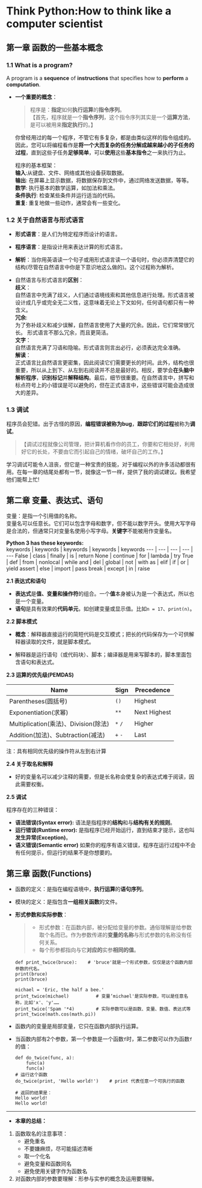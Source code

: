 # Think Python:How to think like a computer scientist

## 第一章  函数的一些基本概念
### 1.1 **What is a program?**

A program is a **sequence** of **instructions** that specifies how to **perform** a **computation**.

* **一个重要的概念**：  
    >程序是：**指定**如何**执行运算**的**指令序列**。  
【首先，程序就是一个**指令序列**，这个指令序列其实是一个**运算方法**，是可以被用来**指定执行**的。】

    你曾经用过的每一个程序，不管它有多复杂，都是由类似这样的指令组成的。因此，您可以将编程看作是**将一个大而复杂的任务分解成越来越小的子任务的过程**，直到这些子任务**足够简单**，可以**使用**这些**基本指令**之一来执行为止。  

    程序的基本框架：  
**输入**:从键盘、文件、网络或其他设备获取数据。  
**输出**: 在屏幕上显示数据，将数据保存到文件中，通过网络发送数据，等等。  
**数学**: 执行基本的数学运算，如加法和乘法。  
**条件执行**: 检查某些条件并运行适当的代码。  
**重复**: 重复地做一些动作，通常会有一些变化。

### 1.2 关于自然语言与形式语言

* **形式语言**：是人们为特定程序而设计的语言。  
* **程序语言**：是指设计用来表达计算的形式语言。  
* **解析**：当你用英语读一个句子或用形式语言读一个语句时，你必须弄清楚它的结构(尽管在自然语言中你是下意识地这么做的)。这个过程称为解析。

* 自然语言与形式语言的**区别**：  
**歧义**：  
自然语言中充满了歧义，人们通过语境线索和其他信息进行处理。形式语言被设计成几乎或完全无二义性，这意味着无论上下文如何，任何语句都只有一种含义。  
**冗余**:  
为了弥补歧义和减少误解，自然语言使用了大量的冗余。因此，它们常常很冗长。  形式语言不那么冗余，而且更简洁。  
**文字**：  
自然语言充满了习语和隐喻。形式语言则言出必行，必须表达完全准确。   
**解读**：  
正式语言比自然语言更密集，因此阅读它们需要更长的时间。此外，结构也很重要，所以从上到下、从左到右阅读并不总是最好的。相反，要学会**在头脑中解析程序**，**识别标记**并**解释结构**。最后，细节很重要。在自然语言中，拼写和标点符号上的小错误是可以避免的，但在正式语言中，这些错误可能会造成很大的差异。

### 1.3 调试  

程序员会犯错。出于古怪的原因，**编程错误被称为bug**，**跟踪它们的过程**被称为**调试**。
>【调试过程就像公司管理，把计算机看作你的员工，你要和它相处好，利用好它的长处，不要由它而引起自己的情绪，破坏自己的工作。】  

学习调试可能令人沮丧，但它是一种宝贵的技能，对于编程以外的许多活动都很有用。在每一章的结尾处都有一节，就像这一节一样，提供了我的调试建议。我希望他们能帮上忙!

## 第二章 变量、表达式、语句

变量：是指一个引用值的名称。  
变量名可以任意长。它们可以包含字母和数字，但不能以数字开头。使用大写字母是合法的，但通常只对变量名使用小写字母。**关键字**不能被用作变量名。  

**Python 3 has these keywords:**  
keywords | keywords | keywords | keywords | keywords
--- | --- | --- | --- | ---
False | class | finally | is | return
None | continue | for | lambda | try
True | def | from | nonlocal | while
and | del | global | not | with
as | elif | if | or | yield
assert | else | import | pass
break | except | in | raise

**2.1 表达式和语句**  
* **表达式**是**值、变量和操作符**的组合。一个**值**本身被认为是一个表达式，所以也是一个变量。  
* **语句**是具有效果的**代码单元**，如创建变量或显示值。比如`n = 17`、`print(n)`。  

**2.2 脚本模式**  
* **概念**：解释器直接运行的简短代码是交互模式；把长的代码保存为一个可供解释器读取的文件，就是脚本模式。  

* 解释器是运行语句（或代码块）、脚本；编译器是用来写脚本的，脚本里面包含语句和表达式。

**2.3 运算的优先级(PEMDAS)**  

Name | Sign | Precedence
--- | --- | ---
Parentheses(圆括号) | `()`  | Highest
Exponentiation(求幂) |  `**`  | Next Highest
Multiplication(乘法)、Division(除法) | `*` `/` | Higher
Addition(加法)、Subtraction(减法) | `+` `-` | Last

注：具有相同优先级的操作符从左到右计算

**2.4 关于取名和解释**
* 好的变量名可以减少注释的需要，但是长名称会使复杂的表达式难于阅读，因此需要权衡。

**2.5 调试**  

程序存在的三种错误：
* **语法错误(Syntax error):** 
语法是指程序的**结构**和与**结构有关的规则**。
* **运行错误(Runtime error):**
是指程序已经开始运行，直到结束才提示，这也叫**发生异常(Exception)**。
* **语义错误(Semantic error)**
如果你的程序有语义错误，程序在运行过程中不会有任何提示，但运行的结果不是你想要的。

## 第三章 函数(Functions)

* 函数的定义：是指在编程语境中，**执行运算**的**语句序列**。
* 模块的定义：是指包含**一组相关函数**的文件。

* **形式参数和实际参数**：  
    >* 形式参数：在函数内部，被分配给变量的参数。通俗理解是给参数取个名而已。作为参数传递的**变量的名称**与形式参数的名称没有任何关系。  
    >* 每个形参都指向与它**对应的**实参**相同的值**。
    ```
    def print_twice(bruce):    # 'bruce'就是一个形式参数，仅仅是这个函数内部参数的代名。
    print(bruce)
    print(bruce)

    michael = 'Eric, the half a bee.'
    print_twice(michael)          # 变量‘michael'是实际参数，可以是任意名称，比如'x'、'y'…… 
    print_twice('Spam '*4)        # 实际参数可以是函数、变量、数值、表达式等
    print_twice(math.cos(math.pi))
    ```

* 函数内的变量是局部变量，它只在函数内部执行运算。

* 当函数内部有2个参数，第一个参数是一个函数`f`时，第二参数可以作为函数`f`的值：  
    ```
    def do_twice(func, a):
        func(a)
        func(a)
    # 运行这个函数
    do_twice(print, 'Hello world!')    # print 代表任意一个可执行的函数

    # 返回的结果是：
    Hello world!
    Hello world!
    ```
---
* **本章的总结：**
1. 函数取名的注意事项：  
    * 避免重名  
    * 不要嫌麻烦，尽可能描述清晰
    * 取一个化名
    * 避免变量和函数同名
    * 避免使用关键字作为函数名
2. 对函数内部的参数要理解：形参与实参的概念及运用要理解。


